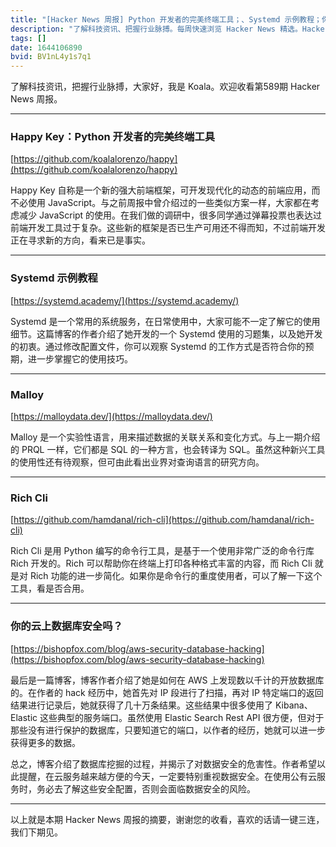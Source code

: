 ```yaml
---
title: "[Hacker News 周报] Python 开发者的完美终端工具；、Systemd 示例教程；你的云上数据库安全吗？"
description: "了解科技资讯、把握行业脉搏。每周快速浏览 Hacker News 精选。Hacker Newsletter 和 Hacker News Daily 地址：https://mailchi.mp/hackernewsletter/589；https://www.daemonology.net/hn-daily/"
tags: []
date: 1644106890
bvid: BV1nL4y1s7q1
---
```

了解科技资讯，把握行业脉搏，大家好，我是 Koala。欢迎收看第589期 Hacker News 周报。

---
### Happy Key：Python 开发者的完美终端工具
[https://github.com/koalalorenzo/happy](https://github.com/koalalorenzo/happy)

Happy Key 自称是一个新的强大前端框架，可开发现代化的动态的前端应用，而不必使用 JavaScript。与之前周报中曾介绍过的一些类似方案一样，大家都在考虑减少 JavaScript 的使用。在我们做的调研中，很多同学通过弹幕投票也表达过前端开发工具过于复杂。这些新的框架是否已生产可用还不得而知，不过前端开发正在寻求新的方向，看来已是事实。

---
### Systemd 示例教程
[https://systemd.academy/](https://systemd.academy/)

Systemd 是一个常用的系统服务，在日常使用中，大家可能不一定了解它的使用细节。这篇博客的作者介绍了她开发的一个 Systemd 使用的习题集，以及她开发的初衷。通过修改配置文件，你可以观察 Systemd 的工作方式是否符合你的预期，进一步掌握它的使用技巧。

---
### Malloy
[https://malloydata.dev/](https://malloydata.dev/)

Malloy 是一个实验性语言，用来描述数据的关联关系和变化方式。与上一期介绍的 PRQL 一样，它们都是 SQL 的一种方言，也会转译为 SQL。虽然这种新兴工具的使用性还有待观察，但可由此看出业界对查询语言的研究方向。

---
### Rich Cli
[https://github.com/hamdanal/rich-cli](https://github.com/hamdanal/rich-cli)

Rich Cli 是用 Python 编写的命令行工具，是基于一个使用非常广泛的命令行库 Rich 开发的。Rich 可以帮助你在终端上打印各种格式丰富的内容，而 Rich Cli 就是对 Rich 功能的进一步简化。如果你是命令行的重度使用者，可以了解一下这个工具，看是否合用。

---
### 你的云上数据库安全吗？
[https://bishopfox.com/blog/aws-security-database-hacking](https://bishopfox.com/blog/aws-security-database-hacking)

最后是一篇博客，博客作者介绍了她是如何在 AWS 上发现数以千计的开放数据库的。在作者的 hack 经历中，她首先对 IP 段进行了扫描，再对 IP 特定端口的返回结果进行记录后，她就获得了几十万条结果。这些结果中很多使用了 Kibana、Elastic 这些典型的服务端口。虽然使用 Elastic Search Rest API 很方便，但对于那些没有进行保护的数据库，只要知道它的端口，以作者的经历，她就可以进一步获得更多的数据。

总之，博客介绍了数据库挖掘的过程，并揭示了对数据安全的危害性。作者希望以此提醒，在云服务越来越方便的今天，一定要特别重视数据安全。在使用公有云服务时，务必去了解这些安全配置，否则会面临数据安全的风险。

---

以上就是本期 Hacker News 周报的摘要，谢谢您的收看，喜欢的话请一键三连，我们下期见。

